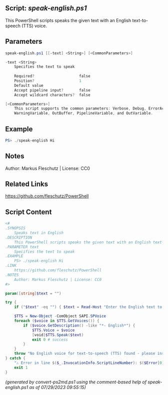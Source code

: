 ## Script: *speak-english.ps1*

This PowerShell scripts speaks the given text with an English text-to-speech (TTS) voice.

## Parameters
```powershell
speak-english.ps1 [[-text] <String>] [<CommonParameters>]

-text <String>
    Specifies the text to speak
    
    Required?                    false
    Position?                    1
    Default value                
    Accept pipeline input?       false
    Accept wildcard characters?  false

[<CommonParameters>]
    This script supports the common parameters: Verbose, Debug, ErrorAction, ErrorVariable, WarningAction, 
    WarningVariable, OutBuffer, PipelineVariable, and OutVariable.
```

## Example
```powershell
PS> ./speak-english Hi

```

## Notes
Author: Markus Fleschutz | License: CC0

## Related Links
https://github.com/fleschutz/PowerShell

## Script Content
```powershell
<#
.SYNOPSIS
	Speaks text in English
.DESCRIPTION
	This PowerShell scripts speaks the given text with an English text-to-speech (TTS) voice.
.PARAMETER text
	Specifies the text to speak
.EXAMPLE
	PS> ./speak-english Hi
.LINK
	https://github.com/fleschutz/PowerShell
.NOTES
	Author: Markus Fleschutz | License: CC0
#>

param([string]$text = "")

try {
	if ("$text" -eq "") { $text = Read-Host "Enter the English text to speak" }

	$TTS = New-Object -ComObject SAPI.SPVoice
	foreach ($voice in $TTS.GetVoices()) {
		if ($voice.GetDescription() -like "*- English*") {
			$TTS.Voice = $voice
			[void]$TTS.Speak($text)
			exit 0 # success
		}
	}
	throw "No English voice for text-to-speech (TTS) found - please install one."
} catch {
	"⚠️ Error in line $($_.InvocationInfo.ScriptLineNumber): $($Error[0])"
	exit 1
}
```

*(generated by convert-ps2md.ps1 using the comment-based help of speak-english.ps1 as of 07/29/2023 09:55:15)*
